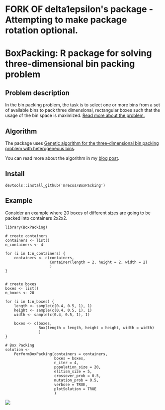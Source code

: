 # FORK OF delta1epsilon's package - Attempting to make package rotation optional.


# BoxPacking: R package for solving three-dimensional bin packing problem

## Problem description

In the bin packing problem, the task is to select one or more bins from a set of available bins to pack three dimensional, rectangular boxes such that the usage of the bin space is maximized. [Read more about the problem.](https://en.wikipedia.org/wiki/Bin_packing_problem)

## Algorithm

The package uses [Genetic algorithm for the three-dimensional bin packing problem with heterogeneous bins](https://www.researchgate.net/publication/273121476_A_genetic_algorithm_for_the_three-dimensional_bin_packing_problem_with_heterogeneous_bins).

You can read more about the algorithm in my [blog post](https://delta1epsilon.github.io/2016/3D-bin-packing-problem-in-R/). 

## Install

```
devtools::install_github('mrecos/BoxPacking')
```

## Example

Consider an example where 20 boxes of different sizes are going to be packed into containers 2x2x2.

```
library(BoxPacking)

# create containers
containers <- list()
n_containers <- 4

for (i in 1:n_containers) {
    containers <- c(containers,
                    Container(length = 2, height = 2, width = 2)
                    )
}


# create boxes
boxes <- list()
n_boxes <- 20

for (i in 1:n_boxes) {
    length <- sample(c(0.4, 0.5, 1), 1)
    height <- sample(c(0.4, 0.5, 1), 1)
    width <- sample(c(0.4, 0.5, 1), 1)

    boxes <- c(boxes,
               Box(length = length, height = height, width = width)
               )
}

# Box Packing
solution <-
    PerformBoxPacking(containers = containers,
                      boxes = boxes,
                      n_iter = 4,
                      population_size = 20,
                      elitism_size = 5,
                      crossover_prob = 0.5,
                      mutation_prob = 0.5,
                      verbose = TRUE,
                      plotSolution = TRUE
                      )
```

![](giphy.gif)
